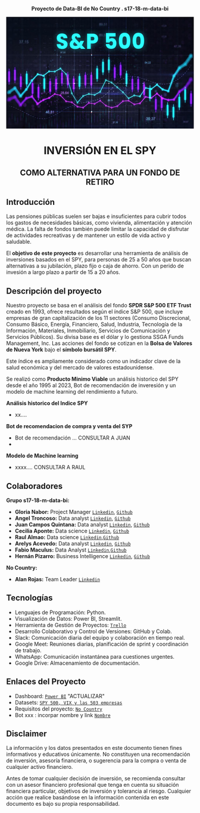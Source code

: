 **<p align="center">Proyecto de Data-BI de No Country . s17-18-m-data-bi</p>**

<img src="Imagenes\SP500.jpg" width="1010" height="300">

#  **<p align="center">INVERSIÓN EN EL SPY</p>** 
##  **<p align="center">COMO ALTERNATIVA PARA UN FONDO DE RETIRO</p>**

## Introducción
Las pensiones públicas suelen ser bajas e insuficientes para cubrir todos los gastos de necesidades básicas, como vivienda, alimentación y atención médica. La falta de fondos también puede limitar la capacidad de disfrutar de actividades recreativas y de mantener un estilo de vida activo y saludable.

El **objetivo de este proyecto** es desarrollar una herramienta de análisis de inversiones basados en el SPY, para personas de 25 a 50 años que buscan alternativas a su jubilación, plazo fijo o caja de ahorro. Con un perido de invesión a largo plazo a partir de 15 a 20 años.

## Descripción del proyecto
Nuestro proyecto se basa en el análisis del fondo **SPDR S&P 500 ETF Trust** creado en 1993, ofrece resultados según el índice S&P 500, que incluye empresas de gran capitalización de los 11 sectores (Consumo Discrecional, Consumo Básico, Energía, Financiero, Salud, Industria, Tecnología de la Información, Materiales, Inmobiliario, Servicios de Comunicación y Servicios Públicos). Su divisa base es el dólar y lo gestiona SSGA Funds Management, Inc. Las acciones del fondo se cotizan en la **Bolsa de Valores de Nueva York** bajo el **símbolo bursátil SPY**.

Este índice es ampliamente considerado como un indicador clave de la salud económica y del mercado de valores estadounidense.


Se realizó como **Producto Minimo Viable** un análisis historico del SPY desde el año 1995 al 2023, Bot de recomendación de inveresión y un modelo de machine learning del rendimiento a futuro.

**Análisis historico del Indice SPY**
- xx....

**Bot de recomendacion de compra y venta del SYP**
- Bot de recomendación ... CONSULTAR A JUAN
- 
**Modelo de Machine learning**
- xxxx.... CONSULTAR A RAUL

## Colaboradores

**Grupo s17-18-m-data-bi:**
  - **Gloria Nabor:**  Project Manager [`Linkedin`](https://www.linkedin.com/in/gloria-nabor/), [`Github`](http://github.com/Gloria-Nabor)
  - **Angel Troncoso:** Data analyst [`Linkedin`](www.linkedin.com/in/angeltroncoso), [`Github`](https://github.com/AngelTroncoso)
  - **Juan Campos Quintana:** Data analyst [`Linkedin`](https://www.linkedin.com/in/jumacaq/), [`Github`](http://github.com/jumacaq)
  - **Cecilia Aponte:** Data science [`Linkedin`](https://www.linkedin.com/in/ceci-aponte-data/), [`Github`](https://github.com/CCAponte)
  - **Raul Almao:** Data science [`Linkedin`](https://www.linkedin.com/in/ralmao/),[`Github`](https://github.com/Ralmao)
  - **Arelys Acevedo:**  Data analyst [`Linkedin`](https://www.linkedin.com/in/arelys-acevedo/), [`Github`](http://github.com/acad2018)
  - **Fabio Maculus:** Data Analyst [`Linkedin`](https://www.linkedin.com/in/fabio-maculus-data-analyst/),[`Github`](https://github.com/Macu-Data)
  - **Hernán Pizarro:** Business Intelligence [`Linkedin`](https://www.linkedin.com/in/hern%C3%A1n-pizarro-683679268/), [`Github`](http://github.com/Hern4nOckham) 

**No Country:**
 - **Alan Rojas:** Team Leader [`Linkedin`](https://www.linkedin.com/in/alan-rojas-polanco-97a4b5291/)


## Tecnologías
- Lenguajes de Programación: Python.
- Visualización de Datos: Power BI, Streamlit.
- Herramienta de Gestión de Proyectos: [`Trello`](https://trello.com/invite/b/66cd3c02fac81073b6752532/ATTI1258aad3b3bb787408fc3314244223832BFE00CD/s17-18-m-data-bi)
- Desarrollo Colaborativo y Control de Versiones: GitHub y Colab.
- Slack: Comunicación diaria del equipo y colaboración en tiempo real.
- Google Meet: Reuniones diarias, planificación de sprint y coordinación de trabajo.
- WhatsApp: Comunicación instantánea para cuestiones urgentes.
- Google Drive: Almacenamiento de documentación.


## Enlaces del Proyecto
- Dashboard: [`Power BI`](https://app.powerbi.com/view?r=eyJrIjoiYTIwYTRiYTEtNTgyMi00ZGVhLThlMzEtYmI4NDk5MzQ1ZDI1IiwidCI6IjEwYWE5MTJkLTJjNzYtNGI5YS1iZmI2LWJkNGQ0Nzk5MTUwNiIsImMiOjR9&pageName=9a9665ed52580701a34c) "ACTUALIZAR"
- Datasets: [`SPY 500, VIX y las 503 empresas`](https://finance.yahoo.com/)
- Requisitos del proyecto: [`No Country`](https://drive.google.com/drive/folders/1kH9YZNrl84T8EldJYO_1q81jJXVeh6aq)
- Bot xxx : incorpar nombre y link [`Nombre`]()

##  Disclaimer

La información y los datos presentados en este documento tienen fines informativos y educativos únicamente. No constituyen una recomendación de inversión, asesoría financiera, o sugerencia para la compra o venta de cualquier activo financiero. 

Antes de tomar cualquier decisión de inversión, se recomienda consultar con un asesor financiero profesional que tenga en cuenta su situación financiera particular, objetivos de inversión y tolerancia al riesgo. Cualquier acción que realice basándose en la información contenida en este documento es bajo su propia responsabilidad.
